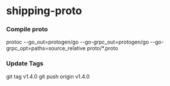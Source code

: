 # shipping-proto

### Compile proto

protoc --go_out=protogen/go --go-grpc_out=protogen/go --go-grpc_opt=paths=source_relative proto/\*.proto

### Update Tags

git tag v1.4.0
git push origin v1.4.0
